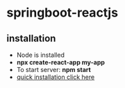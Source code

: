# springboot-reactjs

## installation
- Node is installed 
- **npx create-react-app my-app**
- To start server: **npm start**
- [quick installation click here](https://github.com/facebook/create-react-app)

